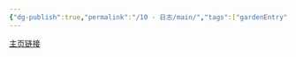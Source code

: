 ```yaml
---
{"dg-publish":true,"permalink":"/10 - 日志/main/","tags":["gardenEntry"]}
---
```



[主页链接](https://github.com/quannfa/obsidian-share/blob/master/src/site/notes/)